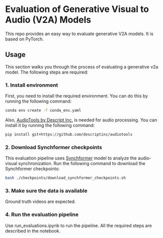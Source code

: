 # Evaluation of Generative Visual to Audio (V2A) Models

This repo provides an easy way to evaluate generative V2A models. It is based on PyTorch.

## Usage

This section walks you through the process of evaluating a generative v2a model. The following steps are required:

### 1. Install environment

First, you need to install the required environment. You can do this by running the following command:

```bash
conda env create -f conda_env.yaml
```

Also, [AudioTools by Descript Inc.](https://github.com/descriptinc/audiotools) is needed for audio processing. You can install it by running the following command:

```bash
pip install git+https://github.com/descriptinc/audiotools
```

### 2. Download Synchformer checkpoints

This evaluation pipeline uses [Synchformer](https://github.com/v-iashin/Synchformer) model to analyze the audio-visual synchronization. Run the following command to download the Synchformer checkpoints:

```bash
bash ./checkpoints/download_synchformer_checkpoints.sh
```

### 3. Make sure the data is available

Ground truth videos are expected.

### 4. Run the evaluation pipeline

Use run_evaluations.ipynb to run the pipeline. All the required steps are described in the notebook.
